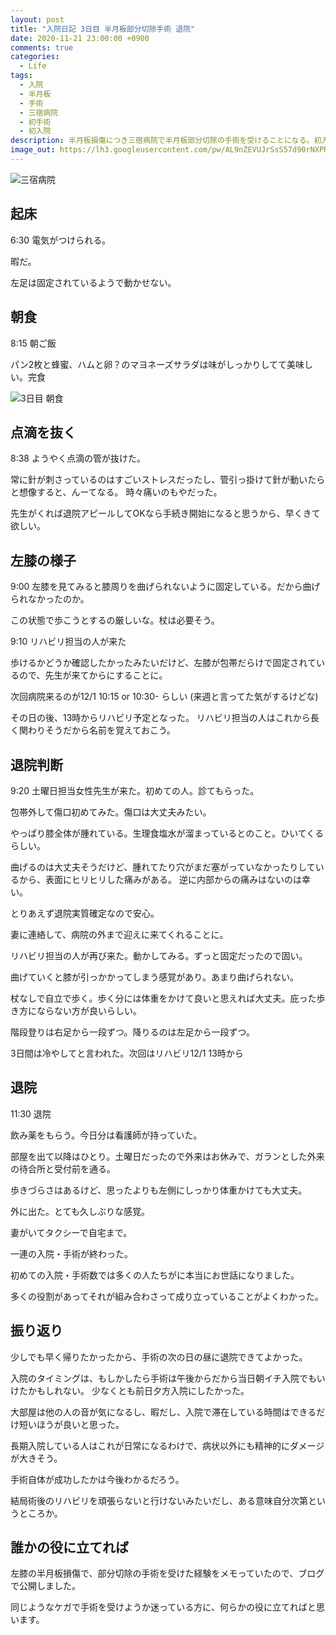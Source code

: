 ```yaml
---
layout: post
title: "入院日記 3日目 半月板部分切除手術 退院"
date: 2020-11-21 23:00:00 +0900
comments: true
categories:
  - Life
tags:
  - 入院
  - 半月板
  - 手術
  - 三宿病院
  - 初手術
  - 初入院
description: 半月板損傷につき三宿病院で半月板部分切除の手術を受けることになる。初入院・初手術 その3日目。手術の次の日、退院
image_out: https://lh3.googleusercontent.com/pw/AL9nZEVUJrSsS57d90rNXPRPPbwMgo2VK9IV4J0UGyINPTrrdLE2dtk1RA0EZklxkIuixm8z1_fGct7tXM34l6cG5LVFzOX6kAHOJn6SlNxfNQ-52OJTlGZL5osVusBMhc9OJ-BVJ4KupG1Vm7ZNGZq0afINWA=w2230-h1674-no?authuser=0
---
```

![三宿病院](https://lh3.googleusercontent.com/pw/AL9nZEVUJrSsS57d90rNXPRPPbwMgo2VK9IV4J0UGyINPTrrdLE2dtk1RA0EZklxkIuixm8z1_fGct7tXM34l6cG5LVFzOX6kAHOJn6SlNxfNQ-52OJTlGZL5osVusBMhc9OJ-BVJ4KupG1Vm7ZNGZq0afINWA=w2230-h1674-no?authuser=0)

## 起床

6:30 電気がつけられる。

暇だ。

左足は固定されているようで動かせない。

## 朝食

8:15 朝ご飯

パン2枚と蜂蜜、ハムと卵？のマヨネーズサラダは味がしっかりしてて美味しい。完食

![3日目 朝食](https://lh3.googleusercontent.com/pw/AL9nZEVVSdi6VihBXPjqzANxc8e8WlUHvYqBoYv2Le9Wa0qTCe0XNLWhHILI6azOVnE1zGiX8-51hN-rnO__7JPvqCoupxUoRBtitmhV-vWprnbcVZ9t_beE0kJk9YRpOotUeECKpgYJ7ulKNOQyZNThfTHB6g=w2230-h1674-no?authuser=0)


## 点滴を抜く

8:38 ようやく点滴の管が抜けた。

常に針が刺さっているのはすごいストレスだったし、管引っ掛けて針が動いたらと想像すると、んーてなる。
時々痛いのもやだった。

先生がくれば退院アピールしてOKなら手続き開始になると思うから、早くきて欲しい。

## 左膝の様子

9:00 左膝を見てみると膝周りを曲げられないように固定している。だから曲げられなかったのか。

この状態で歩こうとするの厳しいな。杖は必要そう。

9:10 リハビリ担当の人が来た

歩けるかどうか確認したかったみたいだけど、左膝が包帯だらけで固定されているので、先生が来てからにすることに。

次回病院来るのが12/1 10:15 or 10:30- らしい
(来週と言ってた気がするけどな)

その日の後、13時からリハビリ予定となった。
リハビリ担当の人はこれから長く関わりそうだから名前を覚えておこう。

## 退院判断

9:20 土曜日担当女性先生が来た。初めての人。診てもらった。

包帯外して傷口初めてみた。傷口は大丈夫みたい。

やっぱり膝全体が腫れている。生理食塩水が溜まっているとのこと。ひいてくるらしい。

曲げるのは大丈夫そうだけど、腫れてたり穴がまだ塞がっていなかったりしているから、表面にヒリヒリした痛みがある。
逆に内部からの痛みはないのは幸い。

とりあえず退院実質確定なので安心。

妻に連絡して、病院の外まで迎えに来てくれることに。

リハビリ担当の人が再び来た。動かしてみる。ずっと固定だったので固い。

曲げていくと膝が引っかかってしまう感覚があり。あまり曲げられない。

杖なしで自立で歩く。歩く分には体重をかけて良いと思えれば大丈夫。庇った歩き方にならない方が良いらしい。

階段登りは右足から一段ずつ。降りるのは左足から一段ずつ。

3日間は冷やしてと言われた。次回はリハビリ12/1 13時から

## 退院

11:30 退院

飲み薬をもらう。今日分は看護師が持っていた。

部屋を出て以降はひとり。土曜日だったので外来はお休みで、ガランとした外来の待合所と受付前を通る。

歩きづらさはあるけど、思ったよりも左側にしっかり体重かけても大丈夫。

外に出た。とても久しぶりな感覚。

妻がいてタクシーで自宅まで。

一連の入院・手術が終わった。

初めての入院・手術数では多くの人たちがに本当にお世話になりました。

多くの役割があってそれが組み合わさって成り立っていることがよくわかった。

## 振り返り

少しでも早く帰りたかったから、手術の次の日の昼に退院できてよかった。

入院のタイミングは、もしかしたら手術は午後からだから当日朝イチ入院でもいけたかもしれない。
少なくとも前日夕方入院にしたかった。

大部屋は他の人の音が気になるし、暇だし、入院で滞在している時間はできるだけ短いほうが良いと思った。

長期入院している人はこれが日常になるわけで、病状以外にも精神的にダメージが大きそう。

手術自体が成功したかは今後わかるだろう。

結局術後のリハビリを頑張らないと行けないみたいだし、ある意味自分次第というところか。

## 誰かの役に立てれば

左膝の半月板損傷で、部分切除の手術を受けた経験をメモっていたので、ブログで公開しました。

同じようなケガで手術を受けようか迷っている方に、何らかの役に立てればと思います。
